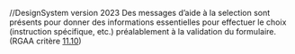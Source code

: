 //DesignSystem version 2023
Des messages d’aide à la selection sont présents pour donner des informations essentielles pour effectuer le choix (instruction spécifique, etc.) préalablement à la validation du formulaire. (RGAA critère [11.10](https://accessibilite.public.lu/fr/rgaa4.1.2/criteres.html#crit-11-10))